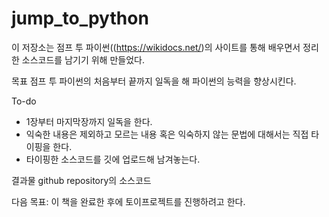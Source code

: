 # jump_to_python

이 저장소는 점프 투 파이썬((https://wikidocs.net/)의 사이트를 통해 배우면서 정리한 소스코드를 남기기 위해 만들었다.

목표
점프 투 파이썬의 처음부터 끝까지 일독을 해 파이썬의 능력을 향상시킨다.

To-do
* 1장부터 마지막장까지 일독을 한다.
* 익숙한 내용은 제외하고 모르는 내용 혹은 익숙하지 않는 문법에 대해서는 직접 타이핑을 한다.
* 타이핑한 소스코드를 깃에 업로드해 남겨놓는다.

결과물
github repository의 소스코드

다음 목표: 이 책을 완료한 후에 토이프로젝트를 진행하려고 한다.


